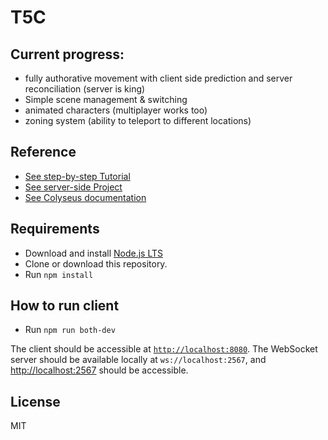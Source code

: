 # T5C

## Current progress:
- fully authorative movement with client side prediction and server reconciliation (server is king)
- Simple scene management & switching
- animated characters (multiplayer works too)
- zoning system (ability to teleport to different locations)

## Reference
- [See step-by-step Tutorial](https://doc.babylonjs.com/guidedLearning/multiplayer/Colyseus)
- [See server-side Project](https://github.com/colyseus/tutorial-babylonjs-server)
- [See Colyseus documentation](https://docs.colyseus.io/)

## Requirements
- Download and install [Node.js LTS](https://nodejs.org/en/download/)
- Clone or download this repository.
- Run `npm install`

## How to run client
- Run `npm run both-dev`

The client should be accessible at [`http://localhost:8080`](http://localhost:8080).
The WebSocket server should be available locally at `ws://localhost:2567`, and [http://localhost:2567](http://localhost:2567) should be accessible.

## License

MIT
